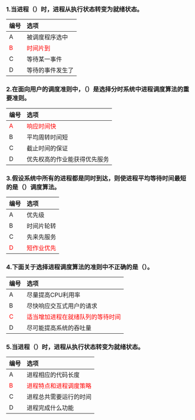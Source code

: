 ### 1.当进程（）时，进程从执行状态转变为就绪状态。
|编号|选项|
|:-|:-|
|A|被调度程序选中|
|<font color="red">B</font>|<font color="red">时间片到</font>|
|C|等待某一事件|
|D|等待的事件发生了|

### 2.在面向用户的调度准则中，（）是选择分时系统中进程调度算法的重要准则。
|编号|选项|
|:-|:-|
|<font color="red">A</font>|<font color="red">响应时间快</font>|
|B|平均周转时间短|
|C|截止时间的保证|
|D|优先权高的作业能获得优先服务|

### 3.假设系统中所有的进程都是同时到达，则使进程平均等待时间最短的是（）调度算法。
|编号|选项|
|:-|:-|
|A|优先级|
|B|时间片轮转|
|C|先来先服务|
|<font color="red">D</font>|<font color="red">短作业优先</font>|

### 4.下面关于选择进程调度算法的准则中不正确的是（）。
|编号|选项|
|:-|:-|
|A|尽量提高CPU利用率|
|B|尽快响应交互式用户的请求|
|<font color="red">C</font>|<font color="red">适当增加进程在就绪队列的等待时间</font>|
|D|尽可能提高系统的吞吐量|

### 5.当进程（）时，进程从执行状态转变为就绪状态。
|编号|选项|
|:-|:-|
|A|进程相应的代码长度|
|<font color="red">B</font>|<font color="red">进程特点和进程调度策略</font>|
|C|进程总共需要运行的时间|
|D|进程完成什么功能|


